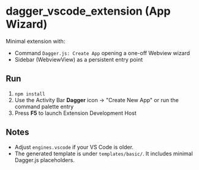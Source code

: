 # dagger_vscode_extension (App Wizard)

Minimal extension with:
- Command `Dagger.js: Create App` opening a one-off Webview wizard
- Sidebar (WebviewView) as a persistent entry point

## Run
1. `npm install`
4. Use the Activity Bar **Dagger** icon → "Create New App" or run the command palette entry
3. Press **F5** to launch Extension Development Host

## Notes
- Adjust `engines.vscode` if your VS Code is older.
- The generated template is under `templates/basic/`. It includes minimal Dagger.js placeholders.
